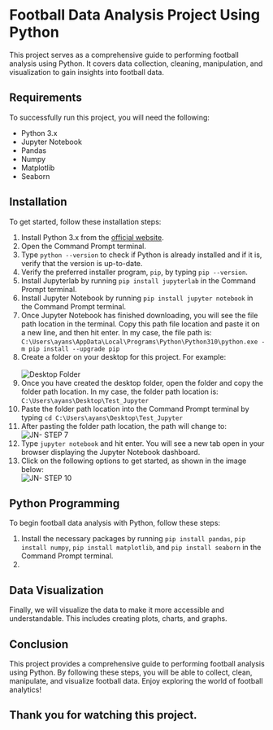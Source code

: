 # Football Data Analysis Project Using Python

This project serves as a comprehensive guide to performing football analysis using Python. It covers data collection, cleaning, manipulation, and visualization to gain insights into football data.

## Requirements

To successfully run this project, you will need the following:
- Python 3.x
- Jupyter Notebook
- Pandas
- Numpy
- Matplotlib
- Seaborn

## Installation

To get started, follow these installation steps:
1. Install Python 3.x from the [official website](https://www.python.org/downloads/).
2. Open the Command Prompt terminal.
3. Type `python --version` to check if Python is already installed and if it is, verify that the version is up-to-date.
4. Verify the preferred installer program, `pip`, by typing `pip --version`.
5. Install Jupyterlab by running `pip install jupyterlab` in the Command Prompt terminal.
6. Install Jupyter Notebook by running `pip install jupyter notebook` in the Command Prompt terminal.
7. Once Jupyter Notebook has finished downloading, you will see the file path location in the terminal. Copy this path file location and paste it on a new line, and then hit enter. In my case, the file path is:<br>
`C:\Users\ayans\AppData\Local\Programs\Python\Python310\python.exe -m pip install --upgrade pip`
8. Create a folder on your desktop for this project. For example:<br><br> ![Desktop Folder](https://user-images.githubusercontent.com/80643467/230805087-43a0eab9-3563-4e95-a2d2-b49798e6376a.png)
9. Once you have created the desktop folder, open the folder and copy the folder path location. In my case, the folder path location is: `C:\Users\ayans\Desktop\Test_Jupyter`
10. Paste the folder path location into the Command Prompt terminal by typing `cd C:\Users\ayans\Desktop\Test_Jupyter`
11. After pasting the folder path location, the path will change to:<br> ![JN- STEP 7](https://user-images.githubusercontent.com/80643467/230805177-300bda0a-ef73-40cf-a17c-8167e8204684.png)
12. Type `jupyter notebook` and hit enter. You will see a new tab open in your browser displaying the Jupyter Notebook dashboard.
13. Click on the following options to get started, as shown in the image below:<br> ![JN- STEP 10](https://user-images.githubusercontent.com/80643467/230805220-9d2bea58-36c6-45b7-986f-447243425ab1.png)

## Python Programming

To begin football data analysis with Python, follow these steps:
1. Install the necessary packages by running `pip install pandas`, `pip install numpy`, `pip install matplotlib`, and `pip install seaborn` in the Command Prompt terminal.
2. 

## Data Visualization

Finally, we will visualize the data to make it more accessible and understandable. This includes creating plots, charts, and graphs.

## Conclusion

This project provides a comprehensive guide to performing football analysis using Python. By following these steps, you will be able to collect, clean, manipulate, and visualize football data. Enjoy exploring the world of football analytics!

## Thank you for watching this project.
